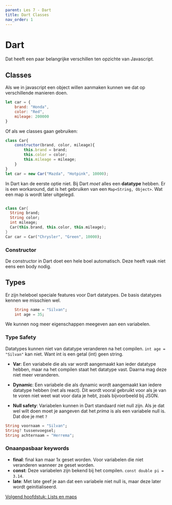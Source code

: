 ```yaml
---
parent: Les 7 - Dart
title: Dart Classes
nav_order: 1
---
```


# Dart
Dat heeft een paar belangrijke verschillen ten opzichte van Javascript.

## Classes
Als we in javascript een object willen aanmaken kunnen we dat op verschillende manieren doen.

```js
let car = {
    brand: "Honda",
    color: "Red",
    mileage: 200000
}
```
Of als we classes gaan gebruiken:
```js
class Car{
    constructor(brand, color, mileage){
        this.brand = brand;
        this.color = color;
        this.mileage = mileage;
    }
}
let car = new Car("Mazda", "Hotpink", 10000);
```

In Dart kan de eerste optie niet. Bij Dart *moet* alles een **datatype** hebben. Er is een workaround, dat is het gebruiken van een `Map<String, Object>`. Wat een map is wordt later uitgelegd.

```dart

class Car{
  String brand;
  String color;
  int mileage;
  Car(this.brand, this.color, this.mileage);
}
Car car = Car("Chrysler", "Green", 10000);
```

### Constructor
De constructor in Dart doet een hele boel automatisch. Deze heeft vaak niet eens een body nodig.

## Types
Er zijn heleboel speciale features voor Dart datatypes. De basis datatypes kennen we misschien wel.
```dart
    String name = "Silvan";
    int age = 35;
```

We kunnen nog meer eigenschappen meegeven aan een variabelen. 

### Type Safety
Datatypes kunnen niet van datatype veranderen na het compilen. `int age = "Silvan"` kan niet. Want int is een getal (int) geen string. 

* **Var**: Een variabele die als var wordt aangemaakt kan ieder datatype hebben, maar na het compilen staat het datatype vast. Daarna mag deze niet meer veranderen.
* **Dynamic**: Een variabele die als dynamic wordt aangemaakt kan iedere datatype hebben (net als react). Dit wordt vooral gebruikt voor als je van te voren niet weet wat voor data je hebt, zoals bijvoorbeeld bij JSON.

* **Null safety**: Variabelen kunnen in Dart standaard niet null zijn. Als je dat wel wilt doen moet je aangeven dat het *prima* is als een variabele null is. Dat doe je met `?`
```dart
String voornaam = "Silvan";
String? tussenvoegsel;
String achternaam = "Herrema";
```

### Onaanpasbaar keywords
* **final**: final kan maar 1x geset worden. Voor variabelen die niet veranderen wanneer ze geset worden.
* **const**: Deze variabelen zijn bekend bij het compilen. `const double pi = 3.14`.
* **late**: Met late geef je aan dat een variabele niet null is, maar deze later wordt geinitialiseerd. 


[Volgend hoofdstuk: Lists en maps](2listsenmap)